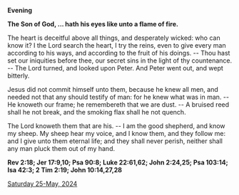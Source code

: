 **Evening**

**The Son of God, ... hath his eyes like unto a flame of fire.**
 
The heart is deceitful above all things, and desperately wicked: who can know it? I the Lord search the heart, I try the reins, even to give every man according to his ways, and according to the fruit of his doings. -- Thou hast set our iniquities before thee, our secret sins in the light of thy countenance. -- The Lord turned, and looked upon Peter. And Peter went out, and wept bitterly.
 
Jesus did not commit himself unto them, because he knew all men, and needed not that any should testify of man: for he knew what was in man. -- He knoweth our frame; he remembereth that we are dust. -- A bruised reed shall he not break, and the smoking flax shall he not quench.
 
The Lord knoweth them that are his. -- I am the good shepherd, and know my sheep. My sheep hear my voice, and I know them, and they follow me: and I give unto them eternal life; and they shall never perish, neither shall any man pluck them out of my hand.  

**Rev 2:18; Jer 17:9,10; Psa 90:8; Luke 22:61,62; John 2:24,25; Psa 103:14; Isa 42:3; 2 Tim 2:19; John 10:14,27,28**

[Saturday 25-May, 2024](https://t.me/daily_light)
